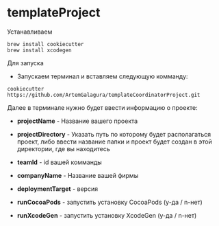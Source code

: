 # templateProject

Устанавливаем 
```
brew install cookiecutter
brew install xcodegen
```

Для запуска

 - Запускаем терминал и вставляем следующую комманду: 
 ```
 cookiecutter https://github.com/ArtemGalagura/templateCoordinatorProject.git
 ```
 
Далее в терминале нужно будет ввести информацию о проекте:
 
 - <b>projectName</b> - Название вашего проекта

 - <b>projectDirectory</b> - Указать путь по которому будет располагаться проект, либо ввести название папки и проект будет создан в этой директории, где вы находитесь
 
 - <b>teamId</b> - id вашей комманды
 
 - <b>companyName</b> - Название вашей фирмы
 
 - <b>deploymentTarget</b> - версия
 
 - <b>runCocoaPods</b> - запустить установку CocoaPods (y-да / n-нет)
 
 - <b>runXcodeGen</b> - запустить установку XcodeGen (y-да / n-нет)
 
